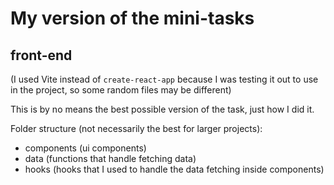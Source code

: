 # My version of the mini-tasks

## front-end

(I used Vite instead of `create-react-app` because I was testing it out to use in the project, so some random files may be different)

This is by no means the best possible version of the task, just how I did it.

Folder structure (not necessarily the best for larger projects):

-   components (ui components)
-   data (functions that handle fetching data)
-   hooks (hooks that I used to handle the data fetching inside components)
